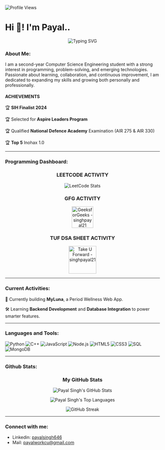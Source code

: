 ![Profile Views](https://komarev.com/ghpvc/?username=Payal1907&color=green)
<h1 align="left">Hi 👋! I'm Payal..</h1>
<p align="center">
  <img src="https://readme-typing-svg.herokuapp.com?font=Montserrat+ExtraBold&size=26&duration=1000&pause=500&color=FF007F&center=true&vCenter=true&width=500&lines=I+love+to+code+💻;I+am+a+cadet+🎖️;I+love+to+learn+📚" alt="Typing SVG" />
</p>
<h3 align="left">About Me: </h3>
<p>I am a second-year Computer Science Engineering student with a strong interest in programming, problem-solving, and emerging technologies. Passionate about learning, collaboration, and continuous improvement, I am dedicated to expanding my skills and growing both personally and professionally.</p>

<h4 align="left">ACHIEVEMENTS </h4>

🏆 **SIH Finalist 2024**

🏆 Selected for **Aspire Leaders Program**

🏆 Qualified **National Defence Academy** Examination (AIR 275 & AIR 330)

🏆 **Top 5** Inohax 1.0

<hr>
<h3 align="left">Programming Dashboard:</h3>

<h3 align="center">LEETCODE ACTIVITY</h3>
<p align="center">
  <img src="https://leetcard.jacoblin.cool/singhpayal21" alt="LeetCode Stats" />
</p>
<h3 align="center">GFG ACTIVITY</h3>
<p align="center">
  <a href="https://auth.geeksforgeeks.org/user/singhpayal21" target="blank">
    <img align="center" src="https://upload.wikimedia.org/wikipedia/commons/4/43/GeeksforGeeks.svg" alt="GeeksforGeeks - singhpayal21" height="70" />
  </a>
</p>
<h3 align="center">TUF DSA SHEET ACTIVITY</h3>
<p align="center">
  <a href="https://takeuforward.org/profile/singhpayal21" target="blank">
    <img align="center" src="https://yt3.googleusercontent.com/ytc/AIdro_mdPFTT7VuJHQkvzW9gjJxvSV3bBDpEVNw8dWOmHjTT5g=s900-c-k-c0x00ffffff-no-rj" alt="Take U Forward - singhpayal21" height="90" />
  </a>
</p>
  
<hr>

<h3 align="left">Current Activities:</h3>

🚀 Currently building **MyLuna**, a Period Wellness Web App.

🛠️ Learning **Backend Development** and **Database Integration** to power smarter features.

<hr>
<h3 align="left">Languages and Tools:</h3>

![Python](https://img.shields.io/badge/Python-3776AB?style=for-the-badge&logo=python&logoColor=white)
![C++](https://img.shields.io/badge/C++-00599C?style=for-the-badge&logo=c%2B%2B&logoColor=white)
![JavaScript](https://img.shields.io/badge/JavaScript-F7DF1E?style=for-the-badge&logo=javascript&logoColor=black)
![Node.js](https://img.shields.io/badge/Node.js-339933?style=for-the-badge&logo=node.js&logoColor=white)
![HTML5](https://img.shields.io/badge/HTML5-E34F26?style=for-the-badge&logo=html5&logoColor=white)
![CSS3](https://img.shields.io/badge/CSS3-1572B6?style=for-the-badge&logo=css3&logoColor=white)
![SQL](https://img.shields.io/badge/SQL-808080?style=for-the-badge)
![MongoDB](https://img.shields.io/badge/MongoDB-47A248?style=for-the-badge&logo=mongodb&logoColor=white)
<hr>
<h3 align="left">Github Stats:</h3>
<h3 align="center">My GitHub Stats</h3>
<p align="center">
  <img src="https://github-readme-stats.vercel.app/api?username=Payal1907&show_icons=true&theme=radical" alt="Payal Singh's GitHub Stats" />
</p>
<p align="center">
  <img src="https://github-readme-stats.vercel.app/api/top-langs/?username=Payal1907&layout=compact&theme=radical" alt="Payal Singh's Top Languages" />
</p>
<p align="center">
  <img src="https://github-readme-streak-stats.herokuapp.com/?user=Payal1907&theme=radical" alt="GitHub Streak" />
</p>
<hr>
<h3 align="left">Connect with me:</h3>

- Linkedin: [payalsingh646](https://www.linkedin.com/in/payalsingh626)
- Mail: payalworkcu@gmail.com








